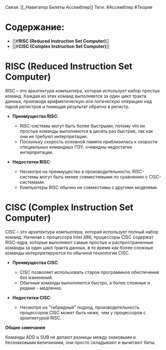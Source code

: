 Связи: [[_Навигатор Билеты Ассемблер]]
Теги: #Ассемблер #Теория 

# Содержание:
- [[#**RISC (Reduced Instruction Set Computer)**]]
- [[#**CISC (Complex Instruction Set Computer)**]]

# **RISC (Reduced Instruction Set Computer)**

RISC – это архитектура компьютера, которая использует набор простых команд. Каждая из этих команд выполняется за один цикл тракта данных, производя арифметическую или логическую операцию над парой регистров и помещая результат обратно в регистр.

- **Преимущества RISC**:
  - RISC-системы могут быть более быстрыми, потому что их простые команды выполняются в десять раз быстрее, так как они не требуют интерпретации.
  - Поскольку скорость основной памяти приблизилась к скорости специальных командных ПЗУ, очевидны недостатки интерпретации.

- **Недостатки RISC**:
  - Несмотря на преимущество в производительности, RISC-системы могут быть менее совместимыми по сравнению с CISC-системами.
  - Компьютеры RISC обычно не совместимы с другими моделями.

# **CISC (Complex Instruction Set Computer)**

CISC – это архитектура компьютера, которая использует полный набор команд. Начиная с процессора Intel 486, процессоры CISC содержат RISC-ядра, которые выполняют самые простые и распространенные команды за один цикл тракта данных, в то время как более сложные команды интерпретируются по обычной технологии CISC.

- **Преимущества CISC**:
  - CISC позволяет использовать старое программное обеспечение без изменений.
  - Обычные команды выполняются быстро, а более сложные и редкие - медленно.

- **Недостатки CISC**:
  - Несмотря на "гибридный" подход, производительность процессоров CISC может быть ниже, чем у процессоров с архитектурой RISC.

**Общие замечания**

Команды ADD и SUB не делают разницы между знаковыми и беззнаковыми величинами, они просто складывают и вычитают биты.